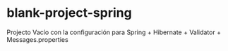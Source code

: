 blank-project-spring
====================

Projecto Vacío con la configuración para Spring + Hibernate + Validator + Messages.properties

